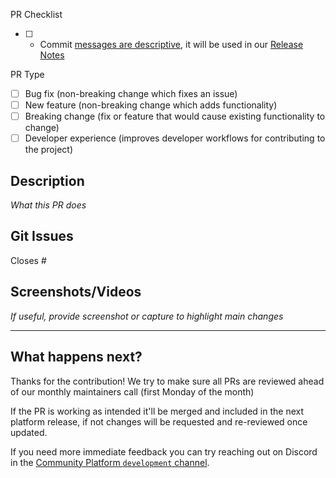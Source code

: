PR Checklist

- [ ] - Commit [messages are descriptive](https://github.com/ONEARMY/community-platform/blob/master/CONTRIBUTING.md#--commit-style-guide), it will be used in our [Release Notes](https://github.com/ONEARMY/community-platform/releases/)

PR Type

- [ ] Bug fix (non-breaking change which fixes an issue)
- [ ] New feature (non-breaking change which adds functionality)
- [ ] Breaking change (fix or feature that would cause existing functionality to change)
- [ ] Developer experience (improves developer workflows for contributing to the project)

## Description

_What this PR does_

## Git Issues

Closes #

## Screenshots/Videos

_If useful, provide screenshot or capture to highlight main changes_

---

## What happens next?

Thanks for the contribution! We try to make sure all PRs are reviewed ahead of our monthly maintainers call (first Monday of the month)

If the PR is working as intended it'll be merged and included in the next platform release, if not changes will be requested and re-reviewed once updated.

If you need more immediate feedback you can try reaching out on Discord in the [Community Platform `development` channel](https://discord.com/channels/586676777334865928/938781727017558018).
